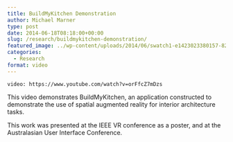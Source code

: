 ```yaml
---
title: BuildMyKitchen Demonstration
author: Michael Marner
type: post
date: 2014-06-18T08:18:00+00:00
slug: /research/buildmykitchen-demonstration/
featured_image: ../wp-content/uploads/2014/06/swatch1-e1423023380157-825x510.jpg
categories:
  - Research
format: video
---
```


`video: https://www.youtube.com/watch?v=orFfcZ7mDzs`

<!--more-->

This video demonstrates BuildMyKitchen, an application constructed to demonstrate the use of spatial augmented reality for interior architecture tasks.

This work was presented at the IEEE VR conference as a poster, and at the Australasian User Interface Conference.

&nbsp;
